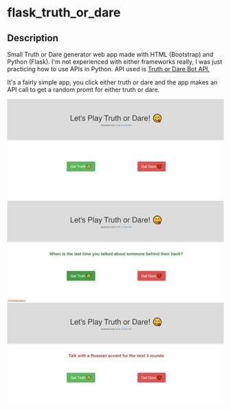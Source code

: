 # flask_truth_or_dare

## Description
Small Truth or Dare generator web app made with HTML (Bootstrap) and Python (Flask). I'm not experienced with either frameworks really,
I was just practicing how to use APIs in Python. API used is [Truth or Dare Bot API.](https://docs.truthordarebot.xyz/api-docs)

It's a fairly simple app, you click either truth or dare and the app makes an API call to get a random promt for either truth or dare.

![Screenshot 1](images/1.png)
![Screenshot 2](images/2.png)
![Screenshot 3](images/3.png)
